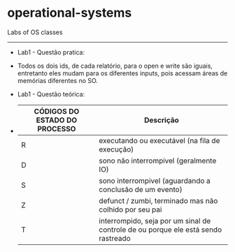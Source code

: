 # operational-systems
Labs of OS classes

--------------------------------------------------------------------

* Lab1 - Questão pratica:
 * Todos os dois ids, de cada relatório, para o open e write são iguais,
  entretanto eles mudam para os diferentes inputs, pois acessam áreas de 
  memórias diferentes no SO.

* Lab1 - Questão teórica:
 * CÓDIGOS DO ESTADO DO PROCESSO | Descrição
   ----------------------------- | ---------------------------------------------------------------------------------
     R                           | executando ou executável (na fila de execução)
     D                           | sono não interrompivel (geralmente IO)
     S                           | sono interrompivel (aguardando a conclusão de um evento)
     Z                           | defunct / zumbi, terminado mas não colhido por seu pai
     T                           | interrompido, seja por um sinal de controle de ou porque ele está sendo rastreado

